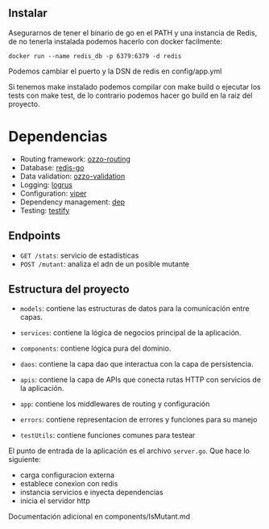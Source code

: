 ## Instalar

Asegurarnos de tener el binario de go en el PATH y una instancia de Redis, de no tenerla instalada podemos hacerlo con docker facilmente:

    docker run --name redis_db -p 6379:6379 -d redis

Podemos cambiar el puerto y la DSN de redis en config/app.yml

Si tenemos make instalado podemos compilar con make build o ejecutar los tests con make test, de lo contrario podemos hacer go build en la raiz del proyecto.

# Dependencias

- Routing framework: [ozzo-routing](https://github.com/go-ozzo/ozzo-routing)
- Database: [redis-go](https://github.com/redis/redis-go)
- Data validation: [ozzo-validation](https://github.com/go-ozzo/ozzo-validation)
- Logging: [logrus](https://github.com/Sirupsen/logrus)
- Configuration: [viper](https://github.com/spf13/viper)
- Dependency management: [dep](https://github.com/golang/dep)
- Testing: [testify](https://github.com/stretchr/testify)

## Endpoints

- `GET /stats`: servicio de estadísticas
- `POST /mutant`: analiza el adn de un posible mutante

## Estructura del proyecto

- `models`: contiene las estructuras de datos para la comunicación entre capas.
- `services`: contiene la lógica de negocios principal de la aplicación.
- `components`: contiene lógica pura del dominio.
- `daos`: contiene la capa dao que interactua con la capa de persistencia.
- `apis`: contiene la capa de APIs que conecta rutas HTTP con servicios de la aplicación.

- `app`: contiene los middlewares de routing y configuración
- `errors`: contiene representacion de errores y funciones para su manejo
- `testUtils`: contiene funciones comunes para testear

El punto de entrada de la aplicación es el archivo `server.go`. Que hace lo siguiente:

- carga configuracion externa
- establece conexion con redis
- instancia servicios e inyecta dependencias
- inicia el servidor http

Documentación adicional en components/IsMutant.md
